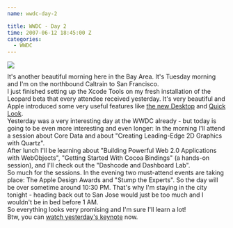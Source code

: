 ```yaml
---
name: wwdc-day-2

title: WWDC - Day 2
time: 2007-06-12 18:45:00 Z
categories:
  - WWDC
---
```


<img style="display:block; margin:0px auto 10px; text-align:center;cursor:pointer; cursor:hand;" src="http://1.bp.blogspot.com/_-dK4R3d1lbc/RwyAUmykkrI/AAAAAAAAAcM/zzumufDCwyQ/s400/wwdc-day2.jpg" border="0" />
It's another beautiful morning here in the Bay Area. It's Tuesday morning and I'm on the northbound Caltrain to San Francisco.<br />I just finished setting up the Xcode Tools on my fresh installation of the Leopard beta that every attendee received yesterday. It's very beautiful and Apple introduced some very useful features like <a href="http://www.apple.com/macosx/leopard/features/desktop.html">the new Desktop</a> and <a href="http://www.apple.com/macosx/leopard/features/quicklook.html">Quick Look</a>.<br />Yesterday was a very interesting day at the WWDC already - but today is going to be even more interesting and even longer: In the morning I'll attend a session about Core Data and about "Creating Leading-Edge 2D Graphics with Quartz".<br />After lunch I'll be learning about "Building Powerful Web 2.0 Applications with WebObjects", "Getting Started With Cocoa Bindings" (a hands-on session), and I'll check out the "Dashcode and Dashboard Lab".<br />So much for the sessions. In the evening two must-attend events are taking place: The Apple Design Awards and "Stump the Experts". So the day will be over sometime around 10:30 PM. That's why I'm staying in the city tonight - heading back out to San Jose would just be too much and I wouldn't be in bed before 1 AM.<br />So everything looks very promising and I'm sure I'll learn a lot!<br />Btw, you can <a href="http://www.apple.com/quicktime/qtv/keynote/">watch yesterday's keynote</a> now.
